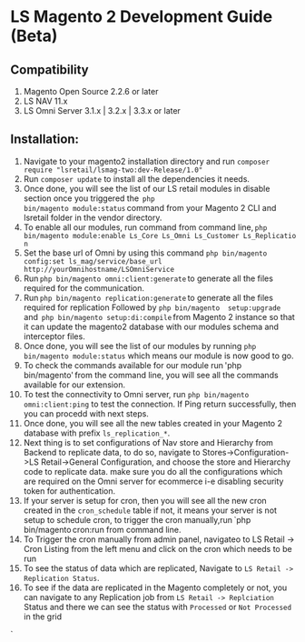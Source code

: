 # LS Magento 2 Development Guide (Beta)

## Compatibility
1. Magento Open Source 2.2.6 or later
2. LS NAV 11.x
3. LS Omni Server 3.1.x | 3.2.x | 3.3.x or later

## Installation:

1. Navigate to your magento2 installation directory and run `composer require "lsretail/lsmag-two:dev-Release/1.0" `
2. Run `composer update` to install all the dependencies it needs.
3. Once done, you will see the list of our LS retail modules in disable section once you triggered the  `php bin/magento module:status` command from your Magento 2 CLI and lsretail folder in the vendor directory.
4. To enable all our modules, run command from command line, `php bin/magento module:enable Ls_Core Ls_Omni Ls_Customer Ls_Replication`
5. Set the base url of Omni by using this command `php bin/magento config:set ls_mag/service/base_url http://yourOmnihostname/LSOmniService`
6. Run `php bin/magento omni:client:generate` to generate all the files required for the communication. 
7. Run `php bin/magento replication:generate` to generate all the files required for replication 
Followed by `php bin/magento  setup:upgrade ` and  `php bin/magento setup:di:compile` from Magento 2 instance so that it can update the magento2 database with our modules schema and interceptor files.
8. Once done, you will see the list of our modules by running `php bin/magento module:status` which means our module is now good to go.  
9. To check the commands available for our module run 'php bin/magento' from the command line, you will see all the commands available for our extension. 
10. To test the connectivity to Omni server, run `php bin/magento omni:client:ping` to test the connection. If Ping return successfully, then you can procedd with next steps.
10. Once done, you will see all the new tables created in your Magento 2 database with prefix `ls_replication_*`.
11. Next thing is to set configurations of Nav store and Hierarchy from Backend to replicate data, to do so, navigate to Stores->Configuration->LS Retail->General Configuration, and choose the store and Hierarchy code to replicate data. make sure you do all the configurations which are required on the Omni server for ecommerce i-e disabling security token for authentication.
12. If your server is setup for cron, then you will see all the new cron created in the `cron_schedule` table if not, it means your server is not setup to schedule cron, to trigger the cron manually,run `php bin/magento cron:run from command line. 
13. To Trigger the cron manually from admin panel, navigateo to LS Retail -> Cron Listing from the left menu and click on the cron which needs to be run
14. To see the status of data which are replicated, Navigate to `LS Retail -> Replication Status`.
15. To see if the data are replicated in the Magento completely or not, you can navigate to any Replication job from `LS Retail -> Replciation` Status and there we can see the status with `Processed` or `Not Processed` in the grid



  `
 


 